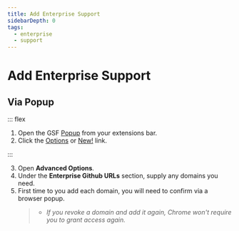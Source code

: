 ```yaml
---
title: Add Enterprise Support
sidebarDepth: 0
tags:
  - enterprise
  - support
---
```


# Add Enterprise Support

## Via Popup

::: flex
1. Open the GSF [Popup](/elements/popup/) from your extensions bar.
2. Click the [Options](/elements/options/) or [New!](/elements/options/) link.

<GsfPopup showcase="options"/>
:::

3. Open **Advanced Options**.
4. Under the **Enterprise Github URLs** section, supply any domains you need.
5. First time to you add each domain, you will need to confirm via a browser popup.
   > - *If you revoke a domain and add it again, Chrome won't require you to grant access again.*
